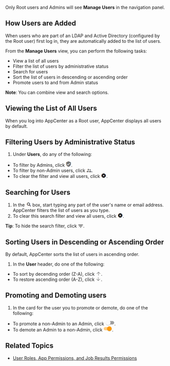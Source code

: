 Only Root users and Admins will see **Manage Users** in the navigation panel.

## How Users are Added

When users who are part of an LDAP and Active Directory (configured by the Root user) first log in, they are automatically added to the list of users. 

From the **Manage Users** view, you can perform the following tasks:

- View a list of all users
- Filter the list of users by administrative status
- Search for users
- Sort the list of users in descending or ascending order
- Promote users to and from Admin status

**Note**: You can combine view and search options.

## Viewing the List of All Users

When you log into AppCenter as a Root user, AppCenter displays all users by default.

## Filtering Users by Administrative Status

1. Under **Users**, do any of the following:
 * To filter by Admins, click ![admin users button](/user-guide/images/admin-users.png).
 * To filter by non-Admin users, click ![non-admin users button](/user-guide/images/non-admin-users.png).
 * To clear the filter and view all users, click ![clear search button](/user-guide/images/clear-search.png).

## Searching for Users

1. In the ![search users box](/user-guide/images/search.png) box, start typing any part of the user's name or email address. AppCenter filters the list of users as you type.
2. To clear this search filter and view all users, click ![clear search button](/user-guide/images/clear-search.png).

**Tip**:  To hide the search filter, click ![hide search filter](/user-guide/images/hide-search-filter.png).

## Sorting Users in Descending or Ascending Order

By default, AppCenter sorts the list of users in ascending order.

1. In the **User** header, do one of the following:
 * To sort by decending order (Z-A), click ![up arrow button](/user-guide/images/up-arrow.png).
 * To restore ascending order (A-Z), click ![down arrow button](/user-guide/images/down-arrow.png).

## Promoting and Demoting users

1. In the card for the user you to promote or demote, do one of the following:
 * To promote a non-Admin to an Admin, click ![promote to admin button](/user-guide/images/promote-admin.png).
 * To demote an Admin to a non-Admin, click ![demote from admin button](/user-guide/images/demote-admin.png).

## Related Topics
* [User Roles, App Permissions, and Job Results Permissions](/user-guide/app-permission-user-role.md)
